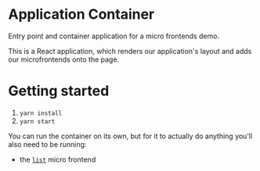 # Application Container

Entry point and container application for a micro frontends demo.

This is a React application, which renders our application's layout and adds our microfrontends onto the page.

# Getting started

1. `yarn install`
2. `yarn start`

You can run the container on its own, but for it to actually do anything you'll
also need to be running:

- the [`list`](https://github.com/dean0x/micro-frontends/list) micro frontend